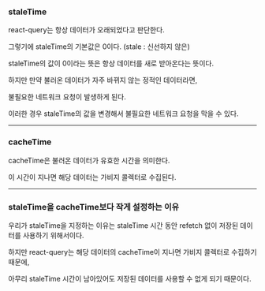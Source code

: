 ### staleTime

react-query는 항상 데이터가 오래되었다고 판단한다.

그렇기에 staleTime의 기본값은 0이다. (stale : 신선하지 않은)

staleTime의 값이 0이라는 뜻은 항상 데이터를 새로 받아온다는 뜻이다.

하지만 만약 불러온 데이터가 자주 바뀌지 않는 정적인 데이터라면,

불필요한 네트워크 요청이 발생하게 된다.

이러한 경우 staleTime의 값을 변경해서 불필요한 네트워크 요청을 막을 수 있다.

---

### cacheTime

cacheTime은 불러온 데이터가 유효한 시간을 의미한다.

이 시간이 지나면 해당 데이터는 가비지 콜렉터로 수집된다.

---

### staleTime을 cacheTime보다 작게 설정하는 이유

우리가 staleTime을 지정하는 이유는 staleTime 시간 동안 refetch 없이 저장된 데이터를 사용하기 위해서이다.

하지만 react-query는 해당 데이터의 cacheTime이 지나면 가비지 콜렉터로 수집하기 때문에,

아무리 staleTime 시간이 남아있어도 저장된 데이터를 사용할 수 없게 되기 때문이다.

